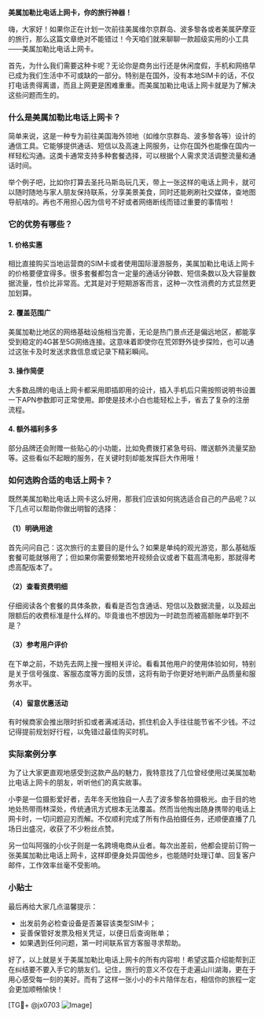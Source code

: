 **美属加勒比电话上网卡，你的旅行神器！**

嗨，大家好！如果你正在计划一次前往美属维尔京群岛、波多黎各或者美属萨摩亚的旅行，那么这篇文章绝对不能错过！今天咱们就来聊聊一款超级实用的小工具——美属加勒比电话上网卡。

首先，为什么我们需要这种卡呢？无论你是商务出行还是休闲度假，手机和网络早已成为我们生活中不可或缺的一部分。特别是在国外，没有本地SIM卡的话，不仅打电话贵得离谱，而且上网更是困难重重。而美属加勒比电话上网卡就是为了解决这些问题而生的。

### 什么是美属加勒比电话上网卡？

简单来说，这是一种专为前往美国海外领地（如维尔京群岛、波多黎各等）设计的通信工具。它能够提供通话、短信以及高速上网服务，让你在国外也能像在国内一样轻松沟通。这类卡通常支持多种套餐选择，可以根据个人需求灵活调整流量和通话时间。

举个例子吧，比如你打算去圣托马斯岛玩几天，带上一张这样的电话上网卡，就可以随时随地与家人朋友保持联系，分享美景美食，同时还能刷刷社交媒体，查地图导航啥的。再也不用担心因为信号不好或者网络断线而错过重要的事情啦！

### 它的优势有哪些？

#### 1. **价格实惠**
相比直接购买当地运营商的SIM卡或者使用国际漫游服务，美属加勒比电话上网卡的价格要便宜得多。很多套餐都包含一定量的通话分钟数、短信条数以及大容量数据流量，性价比非常高。尤其是对于短期游客而言，这种一次性消费的方式显然更加划算。

#### 2. **覆盖范围广**
美属加勒比地区的网络基础设施相当完善，无论是热门景点还是偏远地区，都能享受到稳定的4G甚至5G网络连接。这意味着即使你在荒郊野外徒步探险，也可以通过这张卡及时发送求救信息或记录下精彩瞬间。

#### 3. **操作简便**
大多数品牌的电话上网卡都采用即插即用的设计，插入手机后只需按照说明书设置一下APN参数即可正常使用。即使是技术小白也能轻松上手，省去了复杂的注册流程。

#### 4. **额外福利多多**
部分品牌还会附赠一些贴心的小功能，比如免费拨打紧急号码、赠送额外流量奖励等。这些看似不起眼的服务，在关键时刻却能发挥巨大作用哦！

### 如何选购合适的电话上网卡？

既然美属加勒比电话上网卡这么好用，那我们应该如何挑选适合自己的产品呢？以下几点可以帮助你做出明智的选择：

#### （1）明确用途
首先问问自己：这次旅行的主要目的是什么？如果是单纯的观光游览，那么基础版套餐可能就够用了；但如果你需要频繁地开视频会议或者下载高清电影，那就得考虑高配版本了。

#### （2）查看资费明细
仔细阅读各个套餐的具体条款，看看是否包含通话、短信以及数据流量，以及超出限额后的收费标准是什么样的。毕竟谁也不想因为一时疏忽而被高额账单吓到不是？

#### （3）参考用户评价
在下单之前，不妨先去网上搜一搜相关评论。看看其他用户的使用体验如何，特别是关于信号强度、客服态度等方面的反馈，这将有助于你更好地判断产品质量和服务水平。

#### （4）留意优惠活动
有时候商家会推出限时折扣或者满减活动，抓住机会入手往往能节省不少钱。不过记得提前规划好行程，以免错过最佳购买时机。

### 实际案例分享

为了让大家更直观地感受到这款产品的魅力，我特意找了几位曾经使用过美属加勒比电话上网卡的朋友，听听他们的真实故事。

小李是一位摄影爱好者，去年冬天他独自一人去了波多黎各拍摄极光。由于目的地地处热带雨林深处，传统通讯方式根本无法覆盖。然而当他掏出随身携带的电话上网卡时，一切问题迎刃而解。不仅顺利完成了所有作品拍摄任务，还顺便直播了几场日出盛况，收获了不少粉丝点赞。

另一位叫阿强的小伙子则是一名跨境电商从业者。每次出差前，他都会提前订购一张美属加勒比电话上网卡，这样即便身处异国他乡，也能随时处理订单、回复客户邮件，工作效率丝毫不受影响。

### 小贴士

最后再给大家几点温馨提示：
- 出发前务必检查设备是否兼容该类型SIM卡；
- 妥善保管好发票及相关凭证，以便日后查询账单；
- 如果遇到任何问题，第一时间联系官方客服寻求帮助。

好了，以上就是关于美属加勒比电话上网卡的所有内容啦！希望这篇介绍能帮到正在纠结要不要入手它的朋友们。记住，旅行的意义不仅在于走遍山川湖海，更在于用心感受每一刻的美好。而有了这样一张小小的卡片陪伴左右，相信你的旅程一定会更加顺畅愉快！

[TG💪+ @jx0703 ![Image](https://github.com/user-attachments/assets/dbca1d08-cadb-493c-b0ec-ad6f7a83f270)]